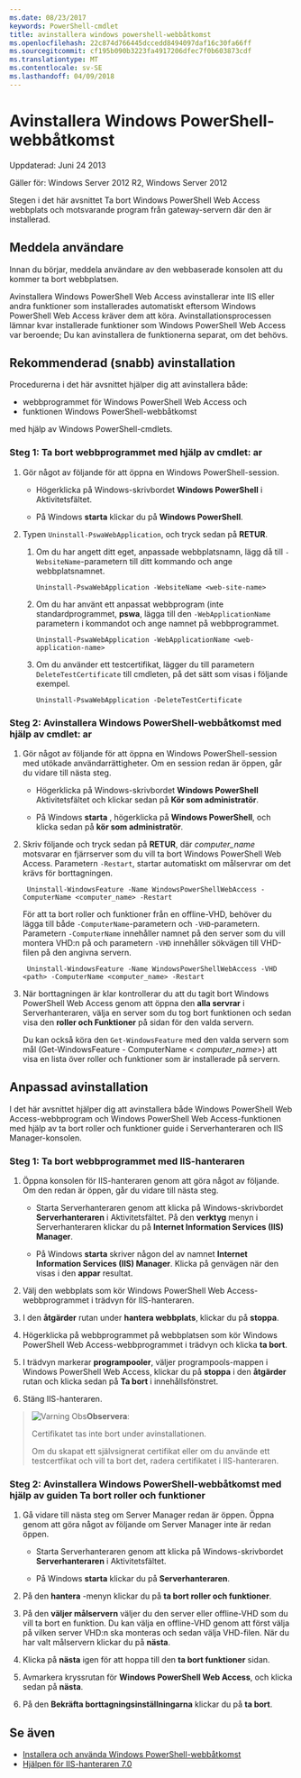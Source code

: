 ```yaml
---
ms.date: 08/23/2017
keywords: PowerShell-cmdlet
title: avinstallera windows powershell-webbåtkomst
ms.openlocfilehash: 22c874d766445dccedd8494097daf16c30fa66ff
ms.sourcegitcommit: cf195b090b3223fa4917206dfec7f0b603873cdf
ms.translationtype: MT
ms.contentlocale: sv-SE
ms.lasthandoff: 04/09/2018
---
```

# <a name="uninstall-windows-powershell-web-access"></a>Avinstallera Windows PowerShell-webbåtkomst

Uppdaterad: Juni 24 2013

Gäller för: Windows Server 2012 R2, Windows Server 2012

Stegen i det här avsnittet Ta bort Windows PowerShell Web Access webbplats och motsvarande program från gateway-servern där den är installerad.

## <a name="notify-users"></a>Meddela användare

Innan du börjar, meddela användare av den webbaserade konsolen att du kommer ta bort webbplatsen.

Avinstallera Windows PowerShell Web Access avinstallerar inte IIS eller andra funktioner som installerades automatiskt eftersom Windows PowerShell Web Access kräver dem att köra.
Avinstallationsprocessen lämnar kvar installerade funktioner som Windows PowerShell Web Access var beroende; Du kan avinstallera de funktionerna separat, om det behövs.

## <a name="recommended-quick-uninstallation"></a>Rekommenderad (snabb) avinstallation

Procedurerna i det här avsnittet hjälper dig att avinstallera både:

- webbprogrammet för Windows PowerShell Web Access och
- funktionen Windows PowerShell-webbåtkomst

med hjälp av Windows PowerShell-cmdlets.

### <a name="step-1-delete-the-web-application-using-cmdlets"></a>Steg 1: Ta bort webbprogrammet med hjälp av cmdlet: ar

1. Gör något av följande för att öppna en Windows PowerShell-session.

    -   Högerklicka på Windows-skrivbordet **Windows PowerShell** i Aktivitetsfältet.

    -   På Windows **starta** klickar du på **Windows PowerShell**.

2. Typen `Uninstall-PswaWebApplication`, och tryck sedan på **RETUR**.
   1. Om du har angett ditt eget, anpassade webbplatsnamn, lägg då till `-WebsiteName`-parametern till ditt kommando och ange webbplatsnamnet.

        `Uninstall-PswaWebApplication -WebsiteName <web-site-name>`
   1. Om du har använt ett anpassat webbprogram (inte standardprogrammet, **pswa**, lägga till den `-WebApplicationName` parametern i kommandot och ange namnet på webbprogrammet.

        `Uninstall-PswaWebApplication -WebApplicationName <web-application-name>`
   1. Om du använder ett testcertifikat, lägger du till parametern `DeleteTestCertificate` till cmdleten, på det sätt som visas i följande exempel.

        `Uninstall-PswaWebApplication -DeleteTestCertificate`

### <a name="step-2-uninstall-windows-powershell-web-access-using-cmdlets"></a>Steg 2: Avinstallera Windows PowerShell-webbåtkomst med hjälp av cmdlet: ar

1. Gör något av följande för att öppna en Windows PowerShell-session med utökade användarrättigheter. Om en session redan är öppen, går du vidare till nästa steg.

    -   Högerklicka på Windows-skrivbordet **Windows PowerShell** Aktivitetsfältet och klickar sedan på **Kör som administratör**.

    -   På Windows **starta** , högerklicka på **Windows PowerShell**, och klicka sedan på **kör som administratör**.

1. Skriv följande och tryck sedan på **RETUR**, där *computer_name* motsvarar en fjärrserver som du vill ta bort Windows PowerShell Web Access. Parametern `-Restart`, startar automatiskt om målservrar om det krävs för borttagningen.

        Uninstall-WindowsFeature -Name WindowsPowerShellWebAccess -ComputerName <computer_name> -Restart

    För att ta bort roller och funktioner från en offline-VHD, behöver du lägga till både `-ComputerName`-parametern och `-VHD`-parametern. Parametern `-ComputerName` innehåller namnet på den server som du vill montera VHD:n på och parametern `-VHD` innehåller sökvägen till VHD-filen på den angivna servern.

        Uninstall-WindowsFeature -Name WindowsPowerShellWebAccess -VHD <path> -ComputerName <computer_name> -Restart

1. När borttagningen är klar kontrollerar du att du tagit bort Windows PowerShell Web Access genom att öppna den **alla servrar** i Serverhanteraren, välja en server som du tog bort funktionen och sedan visa den **roller och Funktioner** på sidan för den valda servern.

    Du kan också köra den `Get-WindowsFeature` med den valda servern som mål (Get-WindowsFeature - ComputerName &lt; *computer_name*&gt;) att visa en lista över roller och funktioner som är installerade på servern.

## <a name="custom-uninstallation"></a>Anpassad avinstallation

I det här avsnittet hjälper dig att avinstallera både Windows PowerShell Web Access-webbprogram och Windows PowerShell Web Access-funktionen med hjälp av ta bort roller och funktioner guide i Serverhanteraren och IIS Manager-konsolen.

### <a name="step-1-delete-the-web-application-using-iis-manager"></a>Steg 1: Ta bort webbprogrammet med IIS-hanteraren


1. Öppna konsolen för IIS-hanteraren genom att göra något av följande. Om den redan är öppen, går du vidare till nästa steg.

    -   Starta Serverhanteraren genom att klicka på Windows-skrivbordet **Serverhanteraren** i Aktivitetsfältet. På den **verktyg** menyn i Serverhanteraren klickar du på **Internet Information Services (IIS) Manager**.

    -   På Windows **starta** skriver någon del av namnet **Internet Information Services (IIS) Manager**. Klicka på genvägen när den visas i den **appar** resultat.

1. Välj den webbplats som kör Windows PowerShell Web Access-webbprogrammet i trädvyn för IIS-hanteraren.

1. I den **åtgärder** rutan under **hantera webbplats**, klickar du på **stoppa**.

1. Högerklicka på webbprogrammet på webbplatsen som kör Windows PowerShell Web Access-webbprogrammet i trädvyn och klicka **ta bort**.

1. I trädvyn markerar **programpooler**, väljer programpools-mappen i Windows PowerShell Web Access, klickar du på **stoppa** i den **åtgärder** rutan och klicka sedan på  **Ta bort** i innehållsfönstret.

1. Stäng IIS-hanteraren.

> ![Varning Obs](images/SecurityNote.jpeg)**Observera**:
>
> Certifikatet tas inte bort under avinstallationen.
>
> Om du skapat ett självsignerat certifikat eller om du använde ett testcertfikat och vill ta bort det, radera certifikatet i IIS-hanteraren.

### <a name="step-2-uninstall-windows-powershell-web-access-using-the-remove-roles-and-features-wizard"></a>Steg 2: Avinstallera Windows PowerShell-webbåtkomst med hjälp av guiden Ta bort roller och funktioner

1. Gå vidare till nästa steg om Server Manager redan är öppen. Öppna genom att göra något av följande om Server Manager inte är redan öppen.

    -   Starta Serverhanteraren genom att klicka på Windows-skrivbordet **Serverhanteraren** i Aktivitetsfältet.

    -   På Windows **starta** klickar du på **Serverhanteraren**.

1. På den **hantera** -menyn klickar du på **ta bort roller och funktioner**.

1. På den **väljer målservern** väljer du den server eller offline-VHD som du vill ta bort en funktion. Du kan välja en offline-VHD genom att först välja på vilken server VHD:n ska monteras och sedan välja VHD-filen. När du har valt målservern klickar du på **nästa**.

1. Klicka på **nästa** igen för att hoppa till den **ta bort funktioner** sidan.

1. Avmarkera kryssrutan för **Windows PowerShell Web Access**, och klicka sedan på **nästa**.

1. På den **Bekräfta borttagningsinställningarna** klickar du på **ta bort**.

## <a name="see-also"></a>Se även

- [Installera och använda Windows PowerShell-webbåtkomst](install-and-use-windows-powershell-web-access.md)
- [Hjälpen för IIS-hanteraren 7.0](https://technet.microsoft.com/library/cc732664.aspx)
